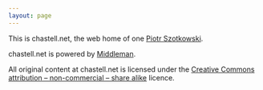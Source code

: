 ```yaml
---
layout: page
---
```


This is <span class='chastell-net'>chastell.net</span>, the web home
of one <a href='mailto:chastell@chastell.net'>Piotr Szotkowski</a>.

<span class='chastell-net'>chastell.net</span> is powered
by <a href='http://middlemanapp.com'>Middleman</a>.

All original content at <span class='chastell-net'>chastell.net</span>
is licensed under the
<a href='http://creativecommons.org/licenses/by-nc-sa/3.0/'>Creative
Commons attribution – non-commercial – share alike</a> licence.
